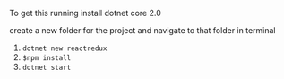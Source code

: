 To get this running install dotnet core 2.0

create a new folder for the project and navigate to that folder in terminal

1. `dotnet new reactredux`
2. `$npm install`
3. `dotnet start`